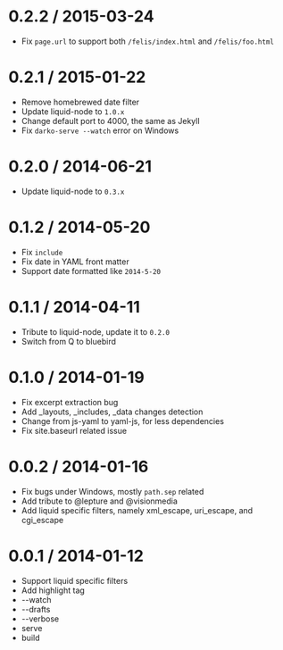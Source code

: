 0.2.2 / 2015-03-24
==================

 * Fix `page.url` to support both `/felis/index.html` and `/felis/foo.html`


0.2.1 / 2015-01-22
==================

 * Remove homebrewed date filter
 * Update liquid-node to `1.0.x`
 * Change default port to 4000, the same as Jekyll
 * Fix `darko-serve --watch` error on Windows


0.2.0 / 2014-06-21
==================

 * Update liquid-node to `0.3.x`


0.1.2 / 2014-05-20
==================

 * Fix `include`
 * Fix date in YAML front matter
 * Support date formatted like `2014-5-20`


0.1.1 / 2014-04-11
==================

 * Tribute to liquid-node, update it to `0.2.0`
 * Switch from Q to bluebird


0.1.0 / 2014-01-19
==================

 * Fix excerpt extraction bug
 * Add _layouts, _includes, _data changes detection
 * Change from js-yaml to yaml-js, for less dependencies
 * Fix site.baseurl related issue

0.0.2 / 2014-01-16
==================

 * Fix bugs under Windows, mostly `path.sep` related
 * Add tribute to @lepture and @visionmedia
 * Add liquid specific filters, namely xml_escape, uri_escape, and cgi_escape

0.0.1 / 2014-01-12
==================

 * Support liquid specific filters
 * Add highlight tag
 * --watch
 * --drafts
 * --verbose
 * serve
 * build
